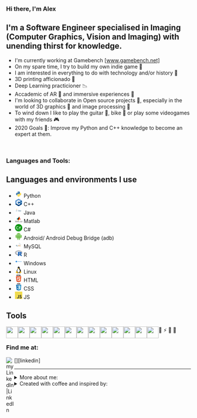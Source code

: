 ### Hi there, I'm Alex

## I'm a Software Engineer specialised in Imaging (Computer Graphics, Vision and Imaging) with unending thirst for knowledge.
- I'm currently working at Gamebench [www.gamebench.net]
- On my spare time, I try to build my own indie game 🌟
- I am interested in everything to do with technology and/or history 🏰
- 3D printing afficionado 🚀
- Deep Learning practicioner 📉
- Accademic of AR 🤳 and immersive experiences 👾
- I'm looking to collaborate in Open source projects 📑, especially in the world of 3D graphics 📐 and image processing 📸
- To wind down I like to play the guitar 🎸, bike 🚴 or play some videogames with my friends 🎮
- 2020 Goals 🥅: Improve my Python and C++ knowledge to become an expert at them.

<br/>

### Languages and Tools:

## Languages and environments I use
- <code><img height="20" src="https://raw.githubusercontent.com/github/explore/80688e429a7d4ef2fca1e82350fe8e3517d3494d/topics/python/python.png"></code> Python
- <code><img height="20" src="https://raw.githubusercontent.com/github/explore/80688e429a7d4ef2fca1e82350fe8e3517d3494d/topics/cpp/cpp.png"></code> C++
- <code><img height="20" src="https://raw.githubusercontent.com/github/explore/80688e429a7d4ef2fca1e82350fe8e3517d3494d/topics/java/java.png"></code> Java
- <code><img height="20" src="https://raw.githubusercontent.com/github/explore/80688e429a7d4ef2fca1e82350fe8e3517d3494d/topics/matlab/matlab.png"></code> Matlab
- <code><img height="20" src="https://raw.githubusercontent.com/github/explore/80688e429a7d4ef2fca1e82350fe8e3517d3494d/topics/csharp/csharp.png"></code> C# 
- <code><img height="20" src="https://raw.githubusercontent.com/github/explore/80688e429a7d4ef2fca1e82350fe8e3517d3494d/topics/android/android.png"></code> Android/ Android Debug Bridge (adb)
- <code><img height="20" src="https://raw.githubusercontent.com/github/explore/80688e429a7d4ef2fca1e82350fe8e3517d3494d/topics/mysql/mysql.png"></code> MySQL
- <code><img height="20" src="https://raw.githubusercontent.com/github/explore/80688e429a7d4ef2fca1e82350fe8e3517d3494d/topics/r/r.png"></code> R
- <code><img height="20" src="https://raw.githubusercontent.com/github/explore/80688e429a7d4ef2fca1e82350fe8e3517d3494d/topics/windows/windows.png"></code> Windows
- <code><img height="20" src="https://raw.githubusercontent.com/github/explore/80688e429a7d4ef2fca1e82350fe8e3517d3494d/topics/linux/linux.png"></code> Linux
- <code><img height="20" src="https://raw.githubusercontent.com/github/explore/80688e429a7d4ef2fca1e82350fe8e3517d3494d/topics/html/html.png"></code> HTML
- <code><img height="20" src="https://raw.githubusercontent.com/github/explore/80688e429a7d4ef2fca1e82350fe8e3517d3494d/topics/css/css.png"></code> CSS
- <code><img height="20" src="https://raw.githubusercontent.com/github/explore/80688e429a7d4ef2fca1e82350fe8e3517d3494d/topics/javascript/javascript.png"></code> JS


## Tools
<img height="32" width="32" align="left" src="https://cdn.jsdelivr.net/npm/simple-icons@v4/icons/github.svg" />
<img height="32" width="32" align="left" src="https://cdn.jsdelivr.net/npm/simple-icons@v4/icons/blender.svg" />
<img height="32" width="32" align="left" src="https://cdn.jsdelivr.net/npm/simple-icons@v4/icons/pycharm.svg" />
<img height="32" width="32" align="left" src="https://cdn.jsdelivr.net/npm/simple-icons@v4/icons/jupyter.svg" />
<img height="32" width="32" align="left" src="https://cdn.jsdelivr.net/npm/simple-icons@v4/icons/unity.svg" />
<img height="32" width="32" align="left" src="https://cdn.jsdelivr.net/npm/simple-icons@v4/icons/godotengine.svg" />
<img height="32" width="32" align="left" src="https://cdn.jsdelivr.net/npm/simple-icons@v4/icons/visualstudio.svg" />
<img height="32" width="32" align="left" src="https://cdn.jsdelivr.net/npm/simple-icons@v4/icons/visualstudiocode.svg" />
<img height="32" width="32" align="left" src="https://cdn.jsdelivr.net/npm/simple-icons@v4/icons/eclipseide.svg" />
<img height="32" width="32" align="left" src="https://cdn.jsdelivr.net/npm/simple-icons@v4/icons/googlechrome.svg" />
<img height="32" width="32" align="left" src="https://cdn.jsdelivr.net/npm/simple-icons@v4/icons/gimp.svg" />
<img height="32" width="32" align="left" src="https://cdn.jsdelivr.net/npm/simple-icons@v4/icons/steam.svg" />
<img height="32" width="32" align="left" src="https://cdn.jsdelivr.net/npm/simple-icons@v4/icons/slack.svg" />
	🤗	⚡									🤬					🤷
<br/>

### Find me at:
[<img align="left" alt="my LinkedIn |LinkedIn" width="22px" src="https:://cdn.jsdelivr.net/npm/simple-icons@v3/icons/linkedin.svg" />][linkedin]

---
<!-- This is commented -->
<!--<img align="left" alt = "my Github Stats" src="https://github-readme-stats.vercel.app/api?username=LexRillo&show_icons=true&hide_border=true&hide=stars&count_private=true" />

<br/>

[linkedin]: the page-->

<details><summary> More about me:</summary>
- DotA 2 player active since 2013
</details>

<details><summary> Created with coffee and inspired by:</summary>
	https://www.youtube.com/watch?v=ECuqb5Tv9qI
	https://www.youtube.com/watch?v=n6d4KHSKqGk 
</details>